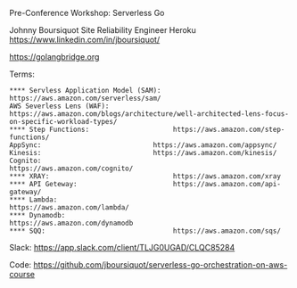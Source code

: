 Pre-Conference Workshop: Serverless Go 

Johnny Boursiquot
Site Reliability Engineer
Heroku
https://www.linkedin.com/in/jboursiquot/


https://golangbridge.org



Terms:

    **** Servless Application Model (SAM):   https://aws.amazon.com/serverless/sam/
    AWS Severless Lens (WAF):           https://aws.amazon.com/blogs/architecture/well-architected-lens-focus-on-specific-workload-types/
    **** Step Functions:                     https://aws.amazon.com/step-functions/
    AppSync:                            https://aws.amazon.com/appsync/
    Kinesis:                            https://aws.amazon.com/kinesis/
    Cognito:                                 https://aws.amazon.com/cognito/
    **** XRAY:                               https://aws.amazon.com/xray
    **** API Geteway:                        https://aws.amazon.com/api-gateway/
    **** Lambda:                             https://aws.amazon.com/lambda/
    **** Dynamodb:                           https://aws.amazon.com/dynamodb
    **** SQQ:                                https://aws.amazon.com/sqs/

Slack: https://app.slack.com/client/TLJG0UGAD/CLQC85284



Code: https://github.com/jboursiquot/serverless-go-orchestration-on-aws-course

